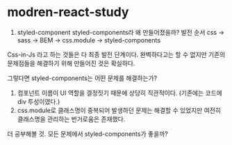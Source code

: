 # modren-react-study

1. styled-component
   styled-components라 왜 만들어졌을까?
   발전 순서 css -> sass -> BEM -> css.module -> styled-components

Css-in-Js 라고 하는 것들은 다 최종 발전 단계이다.
완벽하다고는 할 수 없지만 기존의 문제점들을 해결하기 위해 만들어진 것은 확실하다.

그렇다면 styled-components는 어떤 문제를 해결하는가?

1.  컴포넌트 이름이 UI 역할을 결정짓기 때문에 상당히 직관적이다. (기존에는 코드에 div 투성이였다.)
2.  css.module로 클래스명이 중복되어 발생하던 문제는 해결할 수 있었지만 여전히 클래스명을 관리하는 번거로움은 존재했다.

더 공부해볼 것.
모든 문제에서 styled-components가 좋을까?

